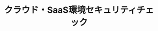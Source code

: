 ---
title: "クラウド・SaaS環境セキュリティチェック"
description: "AWSやAzure、Google Cloudなど主要クラウド環境に対する設定ミスや過剰権限、公開設定などのリスクを診断。<br>ゼロトラスト時代に求められるクラウドセキュリティ対策を支援します。"
draft: false
image : "images/portfolio/work5.jpg"
bg_image: "images/feature-bg.jpg"
category: "脆弱性診断・セキュリティチェックアップサービス"
---